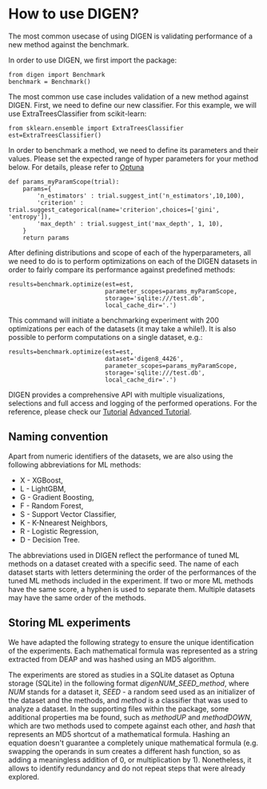 # How to use DIGEN?
The most common usecase of using DIGEN is validating performance of a new method against the benchmark. 

In order to use DIGEN, we first import the package:
    
    from digen import Benchmark
    benchmark = Benchmark()
    
The most common use case includes validation of a new method against DIGEN.
First, we need to define our new classifier. For this example, we will use ExtraTreesClassifier from scikit-learn:

    from sklearn.ensemble import ExtraTreesClassifier
    est=ExtraTreesClassifier()


In order to benchmark a method, we need to define its parameters and their values.
Please set the expected range of hyper parameters for your method below. For details, please refer to [Optuna](https://optuna.readthedocs.io/en/stable/reference/generated/optuna.trial.Trial.html)

    def params_myParamScope(trial):
        params={
            'n_estimators' : trial.suggest_int('n_estimators',10,100),
            'criterion' : trial.suggest_categorical(name='criterion',choices=['gini', 'entropy']),
            'max_depth' : trial.suggest_int('max_depth', 1, 10),
        }
        return params


After defining distributions and scope of each of the hyperparameters, all we need to do is to perform optimizations 
on each of the DIGEN datasets in order to fairly compare its performance against predefined methods:

    results=benchmark.optimize(est=est, 
                               parameter_scopes=params_myParamScope, 
                               storage='sqlite:///test.db',
                               local_cache_dir='.')

This command will initiate a benchmarking experiment with 200 optimizations per each of the datasets (it may take a while!).
It is also possible to perform computations on a single dataset, e.g.:

    results=benchmark.optimize(est=est, 
                               dataset='digen8_4426',
                               parameter_scopes=params_myParamScope, 
                               storage='sqlite:///test.db',
                               local_cache_dir='.')



DIGEN provides a comprehensive API with multiple visualizations, selections and full access and logging of the performed operations.
For the reference, please check our [Tutorial](https://github.com/EpistasisLab/digen/blob/main/DIGEN%20Tutorial.ipynb)
[Advanced Tutorial](https://github.com/EpistasisLab/digen/blob/main/DIGEN%20Advance.ipynb).

## Naming convention 
Apart from numeric identifiers of the datasets, we are also using the following abbreviations for ML methods:

* X - XGBoost,
* L - LightGBM, 
* G - Gradient Boosting, 
* F - Random Forest, 
* S - Support Vector Classifier, 
* K - K-Nnearest Neighbors,
* R - Logistic Regression, 
* D - Decision Tree.

The abbreviations used in DIGEN reflect the performance of tuned ML methods on a dataset created with a specific seed. The name of each dataset  starts with letters determining the order of the performances of the tuned ML methods included in the experiment. If two or more ML methods have the same score, a hyphen is used to separate them. 
Multiple datasets may have the same order of the methods.




## Storing ML experiments

We have adapted the following strategy to ensure the unique
identification of the experiments. Each mathematical formula was
represented as a string extracted from DEAP and was hashed using an MD5
algorithm.

The experiments are stored as studies in a SQLite dataset as Optuna storage (SQLite) in the
following format *digenNUM_SEED_method*, where *NUM* stands for a dataset it,
*SEED* - a random seed used as an initializer of the dataset and the methods, 
and *method* is a classifier that was used to analyze a dataset.
In the supporting files within the package, some additional properties ma be found, such as
*methodUP* and *methodDOWN*, which are two methods used to compete against each other, and *hash* that represents an MD5 shortcut of a mathematical formula. 
Hashing an equation doesn't guarantee a completely unique mathematical
formula (e.g. swapping the operands in sum creates a different hash
function, so as adding a meaningless addition of 0, or multiplication by
1). Nonetheless, it allows to identify redundancy and do not repeat steps that were already explored.

